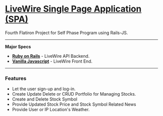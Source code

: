 # [LiveWire Single Page Application (SPA)](https://johncban.github.io/livewire_spa_its_a_bitter_compromise)
Fourth Flatiron Project for Self Phase Program using Rails-JS.

---
__Major Specs__

- __[Ruby on Rails](http://rubyonrails.org/)__ - LiveWire API Backend.
- __[Vanilla Javascript](http://vanilla-js.com/)__ - LiveWire Front End.

---

### Features
* Let the user sign-up and log-in.
* Create Update Delete or CRUD Portfolio for Managing Stocks.
* Create and Delete Stock Symbol
* Provide Updated Stock Price and Stock Symbol Related News
* Provide User or IP Location's Weather.

